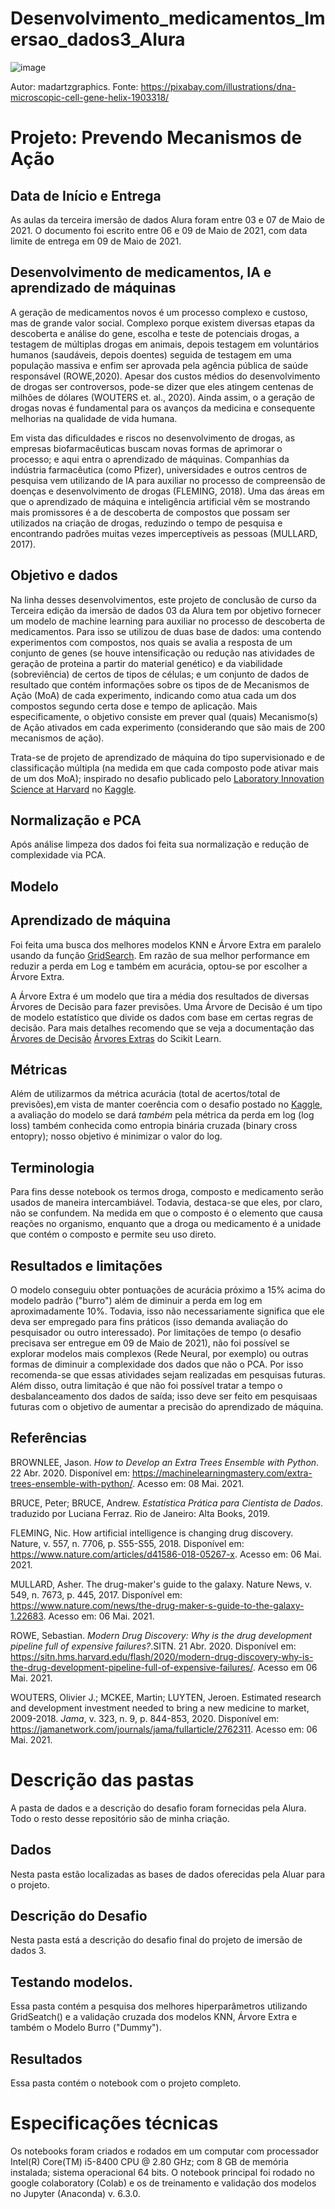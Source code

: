 # Desenvolvimento_medicamentos_Imersao_dados3_Alura
![image](https://user-images.githubusercontent.com/60203850/116947930-649a5b80-ac54-11eb-9035-fe14a0c02b10.png)

Autor: madartzgraphics. Fonte: https://pixabay.com/illustrations/dna-microscopic-cell-gene-helix-1903318/

# **Projeto: Prevendo Mecanismos de Ação** 

## Data de Início e Entrega

As aulas da terceira imersão de dados Alura foram entre 03 e 07 de Maio de 2021.
O documento foi escrito entre 06 e 09 de Maio de 2021, com data limite de entrega em  09 de Maio de 2021.

##  **Desenvolvimento de medicamentos, IA e aprendizado de máquinas**

A geração de medicamentos novos é um processo complexo e custoso, mas de grande valor social. Complexo porque existem diversas etapas da descoberta e análise do gene, escolha e teste de potenciais drogas, a testagem de múltiplas drogas em animais, depois testagem em voluntários humanos (saudáveis, depois doentes) seguida de testagem em uma população massiva e enfim ser aprovada pela agência pública de saúde responsável (ROWE,2020). Apesar dos custos médios do desenvolvimento de drogas ser controversos, pode-se dizer que eles atingem centenas de milhões de dólares (WOUTERS et. al., 2020). Ainda assim, o a geração de drogas novas é fundamental para os avanços da medicina e consequente melhorias na qualidade de vida humana.

Em vista das dificuldades e riscos no desenvolvimento de drogas, as empresas biofarmacêuticas buscam novas formas de aprimorar o processo; e aqui entra o aprendizado de máquinas. Companhias da indústria farmacêutica (como Pfizer), universidades e outros centros de pesquisa vem utilizando de IA para auxiliar no processo de compreensão de doenças e desenvolvimento de drogas (FLEMING, 2018). Uma das áreas em que o aprendizado de máquina e inteligência artificial vêm se mostrando mais promissores é a de descoberta de compostos que possam ser utilizados na criação de drogas, reduzindo o tempo de pesquisa e encontrando padrões muitas vezes imperceptíveis as pessoas (MULLARD, 2017).

## **Objetivo e dados**

Na linha desses desenvolvimentos, este projeto de conclusão de curso da Terceira edição da imersão de dados 03 da Alura tem por objetivo fornecer um modelo de machine learning para auxiliar no processo de descoberta de medicamentos. Para isso se utilizou de duas base de dados: uma contendo experimentos com compostos, nos quais se avalia a resposta de um conjunto de genes (se houve intensificação ou redução nas atividades de geração de proteina a partir do material genético) e da viabilidade (sobreviência) de certos de tipos de células; e um conjunto de dados de resultado que contém informações sobre os tipos de de Mecanismos de Ação (MoA) de cada experimento, indicando como atua cada um dos compostos segundo certa dose e tempo de aplicação. Mais especificamente, o objetivo consiste em prever qual (quais) Mecanismo(s) de Ação ativados em cada experimento (considerando que são mais de 200 mecanismos de ação). 

Trata-se de projeto de aprendizado de máquina do tipo supervisionado e de classificação múltipla (na medida em que cada composto pode ativar mais de um dos MoA); inspirado no desafio publicado pelo [Laboratory Innovation Science at Harvard](https://lish.harvard.edu/) no [Kaggle](https://www.kaggle.com/c/lish-moa). 

## Normalização e PCA

Após análise limpeza dos dados foi feita sua normalização e redução de complexidade via PCA.

## Modelo
## **Aprendizado de máquina**

Foi feita uma busca dos melhores modelos KNN e Árvore Extra em paralelo usando da função [GridSearch](https://scikit-learn.org/stable/modules/generated/sklearn.model_selection.GridSearchCV.html). Em razão de sua melhor performance em reduzir a perda em Log e também em acurácia, optou-se por escolher a Árvore Extra. 

A Árvore Extra é um modelo que tira a média dos resultados de diversas Árvores de Decisão para fazer previsões. Uma Árvore de Decisão é um tipo de modelo estatístico que divide os dados com base em certas regras de decisão. Para mais detalhes recomendo que se veja a documentação das [Árvores de Decisão](https://scikit-learn.org/stable/modules/tree.html) [Árvores Extras](https://scikit-learn.org/stable/modules/generated/sklearn.ensemble.ExtraTreesClassifier.html) do Scikit Learn.  

## **Métricas**

Além de utilizarmos da métrica acurácia (total de acertos/total de previsões),em vista de manter coerência com o desafio postado no [Kaggle](https://www.kaggle.com/c/lish-moa/overview/evaluation), a avaliação do modelo se dará *também* pela métrica da 
perda em log (log loss) também conhecida como entropia binária cruzada (binary cross entopry); nosso objetivo é minimizar o valor do log.


## **Terminologia**

Para fins desse notebook os termos droga, composto e medicamento serão usados de maneira intercambiável. Todavia, destaca-se que eles, por claro, não se confundem. Na medida em que o composto é o elemento que causa reações no organismo, enquanto que a droga ou medicamento é a unidade que contém o composto e permite seu uso direto.

## Resultados e limitações

O modelo conseguiu obter pontuações de acurácia próximo a 15% acima do modelo padrão ("burro") além de diminuir a perda em log em aproximadamente 10%. Todavia, isso não necessariamente significa que ele deva ser empregado para fins práticos (isso demanda avaliação do pesquisador ou outro interessado). Por limitações de tempo (o desafio precisava ser entregue em 09 de Maio de 2021), não foi possível se explorar modelos mais complexos (Rede Neural, por exemplo) ou outras formas de diminuir a complexidade dos dados que não o PCA. Por isso recomenda-se que essas atividades sejam realizadas em pesquisas futuras. Além disso, outra limitação é que não foi possível tratar a tempo o desbalanceamento dos dados de saída; isso deve ser feito em pesquisaas futuras com o objetivo de aumentar a precisão do aprendizado de máquina.

## **Referências**

BROWNLEE, Jason. *How to Develop an Extra Trees Ensemble with Python*. 22 Abr. 2020. Disponível em:
<https://machinelearningmastery.com/extra-trees-ensemble-with-python/>. Acesso em: 08 Mai. 2021.

BRUCE, Peter; BRUCE, Andrew. *Estatística Prática para Cientista de Dados*. traduzido por Luciana Ferraz. Rio de Janeiro: Alta Books, 2019.

FLEMING, Nic. How artificial intelligence is changing drug discovery. Nature, v. 557, n. 7706, p. S55-S55, 2018. Disponível em: <https://www.nature.com/articles/d41586-018-05267-x>. Acesso em: 06 Mai. 2021.

MULLARD, Asher. The drug-maker's guide to the galaxy. Nature News, v. 549, n. 7673, p. 445, 2017. Disponível em: <https://www.nature.com/news/the-drug-maker-s-guide-to-the-galaxy-1.22683>. Acesso em: 06 Mai. 2021.

ROWE, Sebastian. *Modern Drug Discovery: Why is the drug development pipeline full of expensive failures?*.SITN. 21 Abr. 2020. Disponível em: <https://sitn.hms.harvard.edu/flash/2020/modern-drug-discovery-why-is-the-drug-development-pipeline-full-of-expensive-failures/>. Acesso em 06 Mai. 2021.

WOUTERS, Olivier J.; MCKEE, Martin; LUYTEN, Jeroen. Estimated research and development investment needed to bring a new medicine to market, 2009-2018. *Jama*, v. 323, n. 9, p. 844-853, 2020. Disponível em: <https://jamanetwork.com/journals/jama/fullarticle/2762311>. Acesso em: 06 Mai. 2021.

# Descrição das pastas

A pasta de dados e a descrição do desafio foram fornecidas pela Alura. Todo o resto desse repositório são de minha criação.

## Dados
Nesta pasta estão localizadas as bases de dados oferecidas pela Aluar para o projeto.

## Descrição do Desafio

Nesta pasta está a descrição do desafio final do projeto de imersão de dados 3.

## Testando modelos.

Essa pasta contém a pesquisa dos melhores hiperparâmetros utilizando GridSeatch() e a validação cruzada dos modelos KNN, Árvore Extra e também o Modelo Burro ("Dummy").

## Resultados
Essa pasta contém o notebook com o projeto completo.

# Especificações técnicas

Os notebooks foram criados e rodados em um computar com processador Intel(R) Core(TM) i5-8400 CPU @ 2.80 GHz; com 8 GB de memória instalada; sistema operacional 64 bits. O notebook principal foi rodado no google colaboratory (Colab) e os de treinamento e validação dos modelos no Jupyter (Anaconda) v. 6.3.0.
